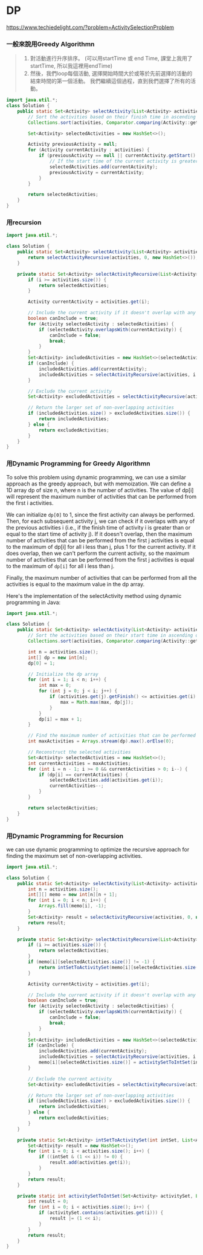 # DP
https://www.techiedelight.com/?problem=ActivitySelectionProblem

### 一般來說用Greedy Algorithmn
> 1. 對活動進行升序排序。 (可以用startTime 或 end Time, 課堂上我用了startTime, 所以我這裡用endTime)
> 2. 然後，我們loop每個活動, 
>      選擇開始時間大於或等於先前選擇的活動的結束時間的第一個活動。 
>       我們繼續這個過程，直到我們選擇了所有的活動。 


```java
import java.util.*;
class Solution {
    public static Set<Activity> selectActivity(List<Activity> activities) {
        // Sort the activities based on their finish time in ascending order
        Collections.sort(activities, Comparator.comparing(Activity::getFinish));

        Set<Activity> selectedActivities = new HashSet<>();

        Activity previousActivity = null;
        for (Activity currentActivity : activities) {
            if (previousActivity == null || currentActivity.getStart() >= previousActivity.getFinish()) {
                // If the start time of the current activity is greater than or equal to the finish time of the previous activity, select the current activity
                selectedActivities.add(currentActivity);
                previousActivity = currentActivity;
            }
        }

        return selectedActivities;
    }
}
```


### 用recursion
```java
import java.util.*;

class Solution {
    public static Set<Activity> selectActivity(List<Activity> activities) {
        return selectActivityRecursive(activities, 0, new HashSet<>());
    }

    private static Set<Activity> selectActivityRecursive(List<Activity> activities, int i, Set<Activity> selectedActivities) {
        if (i >= activities.size()) {
            return selectedActivities;
        }

        Activity currentActivity = activities.get(i);

        // Include the current activity if it doesn't overlap with any of the selected activities
        boolean canInclude = true;
        for (Activity selectedActivity : selectedActivities) {
            if (selectedActivity.overlapsWith(currentActivity)) {
                canInclude = false;
                break;
            }
        }
        Set<Activity> includedActivities = new HashSet<>(selectedActivities);
        if (canInclude) {
            includedActivities.add(currentActivity);
            includedActivities = selectActivityRecursive(activities, i + 1, includedActivities);
        }

        // Exclude the current activity
        Set<Activity> excludedActivities = selectActivityRecursive(activities, i + 1, selectedActivities);

        // Return the larger set of non-overlapping activities
        if (includedActivities.size() > excludedActivities.size()) {
            return includedActivities;
        } else {
            return excludedActivities;
        }
    }
}
```


### 用Dynamic Programming for Greedy Algorithmn

To solve this problem using dynamic programming, we can use a similar approach as the greedy approach, but with memoization. We can define a 1D array dp of size n, where n is the number of activities. The value of dp[i] will represent the maximum number of activities that can be performed from the first i activities.

We can initialize `dp[0]` to 1, since the first activity can always be performed. Then, for each subsequent activity j, we can check if it overlaps with any of the previous activities i (i.e., if the finish time of activity i is greater than or equal to the start time of activity j). If it doesn't overlap, then the maximum number of activities that can be performed from the first j activities is equal to the maximum of dp[i] for all i less than j, plus 1 for the current activity. If it does overlap, then we can't perform the current activity, so the maximum number of activities that can be performed from the first j activities is equal to the maximum of `dp[i]` for all i less than j.

Finally, the maximum number of activities that can be performed from all the activities is equal to the maximum value in the dp array.

Here's the implementation of the selectActivity method using dynamic programming in Java:


```java
import java.util.*;

class Solution {
    public static Set<Activity> selectActivity(List<Activity> activities) {
        // Sort the activities based on their start time in ascending order
        Collections.sort(activities, Comparator.comparing(Activity::getStart));

        int n = activities.size();
        int[] dp = new int[n];
        dp[0] = 1;

        // Initialize the dp array
        for (int i = 1; i < n; i++) {
            int max = 0;
            for (int j = 0; j < i; j++) {
                if (activities.get(j).getFinish() <= activities.get(i).getStart()) {
                    max = Math.max(max, dp[j]);
                }
            }
            dp[i] = max + 1;
        }

        // Find the maximum number of activities that can be performed
        int maxActivities = Arrays.stream(dp).max().orElse(0);

        // Reconstruct the selected activities
        Set<Activity> selectedActivities = new HashSet<>();
        int currentActivities = maxActivities;
        for (int i = n - 1; i >= 0 && currentActivities > 0; i--) {
            if (dp[i] == currentActivities) {
                selectedActivities.add(activities.get(i));
                currentActivities--;
            }
        }

        return selectedActivities;
    }
}
```


### 用Dynamic Programming for Recursion
we can use dynamic programming to optimize the recursive approach for finding the maximum set of non-overlapping activities.


```java
import java.util.*;

class Solution {
    public static Set<Activity> selectActivity(List<Activity> activities) {
        int n = activities.size();
        int[][] memo = new int[n][n + 1];
        for (int i = 0; i < n; i++) {
            Arrays.fill(memo[i], -1);
        }
        Set<Activity> result = selectActivityRecursive(activities, 0, new HashSet<>(), memo);
        return result;
    }

    private static Set<Activity> selectActivityRecursive(List<Activity> activities, int i, Set<Activity> selectedActivities, int[][] memo) {
        if (i >= activities.size()) {
            return selectedActivities;
        }
        if (memo[i][selectedActivities.size()] != -1) {
            return intSetToActivitySet(memo[i][selectedActivities.size()], activities);
        }

        Activity currentActivity = activities.get(i);

        // Include the current activity if it doesn't overlap with any of the selected activities
        boolean canInclude = true;
        for (Activity selectedActivity : selectedActivities) {
            if (selectedActivity.overlapsWith(currentActivity)) {
                canInclude = false;
                break;
            }
        }
        Set<Activity> includedActivities = new HashSet<>(selectedActivities);
        if (canInclude) {
            includedActivities.add(currentActivity);
            includedActivities = selectActivityRecursive(activities, i + 1, includedActivities, memo);
            memo[i][selectedActivities.size()] = activitySetToIntSet(includedActivities, activities);
        }

        // Exclude the current activity
        Set<Activity> excludedActivities = selectActivityRecursive(activities, i + 1, selectedActivities, memo);

        // Return the larger set of non-overlapping activities
        if (includedActivities.size() > excludedActivities.size()) {
            return includedActivities;
        } else {
            return excludedActivities;
        }
    }

    private static Set<Activity> intSetToActivitySet(int intSet, List<Activity> activities) {
        Set<Activity> result = new HashSet<>();
        for (int i = 0; i < activities.size(); i++) {
            if ((intSet & (1 << i)) != 0) {
                result.add(activities.get(i));
            }
        }
        return result;
    }

    private static int activitySetToIntSet(Set<Activity> activitySet, List<Activity> activities) {
        int result = 0;
        for (int i = 0; i < activities.size(); i++) {
            if (activitySet.contains(activities.get(i))) {
                result |= (1 << i);
            }
        }
        return result;
    }
}
```


